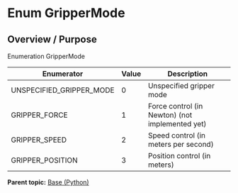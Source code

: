 # Enum GripperMode

## Overview / Purpose

Enumeration GripperMode

|Enumerator|Value|Description|
|----------|-----|-----------|
|UNSPECIFIED\_GRIPPER\_MODE|0|Unspecified gripper mode|
|GRIPPER\_FORCE|1|Force control \(in Newton\) \(not implemented yet\)|
|GRIPPER\_SPEED|2|Speed control \(in meters per second\)|
|GRIPPER\_POSITION|3|Position control \(in meters\)|

**Parent topic:** [Base \(Python\)](../../summary_pages/Base.md)

